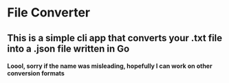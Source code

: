 # File Converter

## This is a simple cli app that converts your .txt file into a .json file written in Go

#### Loool, sorry if the name was misleading, hopefully I can work on other conversion formats
